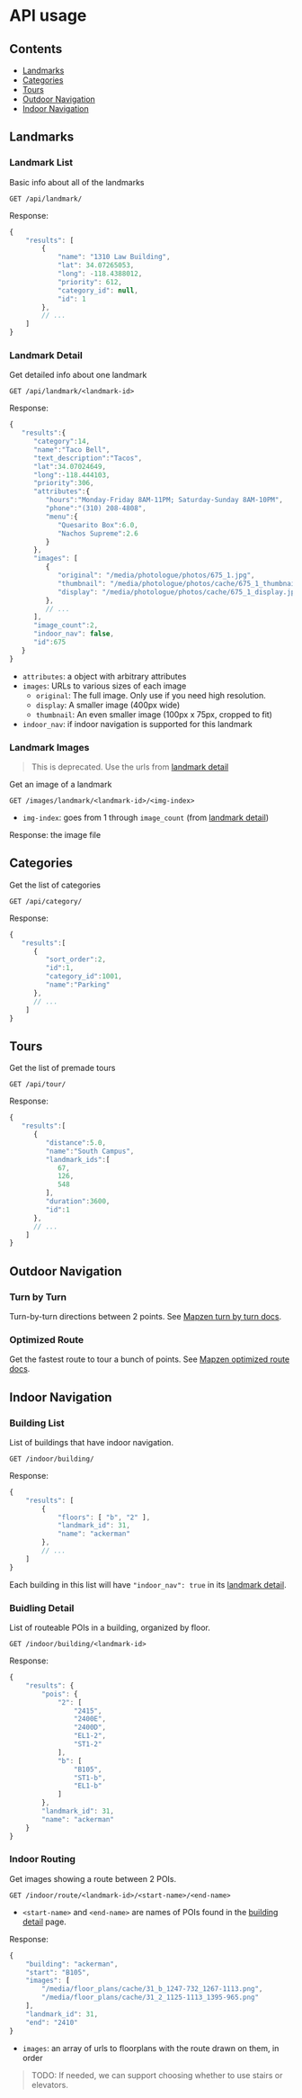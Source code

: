 # API usage

## Contents
- [Landmarks](#landmarks)
- [Categories](#categories)
- [Tours](#tours)
- [Outdoor Navigation](#outdoor-navigation)
- [Indoor Navigation](#indoor-navigation)

## Landmarks

### Landmark List
Basic info about all of the landmarks
```
GET /api/landmark/
```
Response:
```js
{
    "results": [
        {
            "name": "1310 Law Building",
            "lat": 34.07265053,
            "long": -118.4388012,
            "priority": 612,
            "category_id": null,
            "id": 1
        },
        // ...
    ]
}
```

### Landmark Detail
Get detailed info about one landmark
```
GET /api/landmark/<landmark-id>
```
Response:
```js
{  
   "results":{  
      "category":14,
      "name":"Taco Bell",
      "text_description":"Tacos",
      "lat":34.07024649,
      "long":-118.444103,
      "priority":306,
      "attributes":{  
         "hours":"Monday-Friday 8AM-11PM; Saturday-Sunday 8AM-10PM",
         "phone":"(310) 208-4808",
         "menu":{  
            "Quesarito Box":6.0,
            "Nachos Supreme":2.6
         }
      },
      "images": [
         {
            "original": "/media/photologue/photos/675_1.jpg",
            "thumbnail": "/media/photologue/photos/cache/675_1_thumbnail.jpg",
            "display": "/media/photologue/photos/cache/675_1_display.jpg"
         },
         // ...
      ],
      "image_count":2,
      "indoor_nav": false,
      "id":675
   }
}
```
- `attributes`: a object with arbitrary attributes
- `images`: URLs to various sizes of each image
    - `original`: The full image. Only use if you need high resolution.
    - `display`: A smaller image (400px wide)
    - `thumbnail`: An even smaller image (100px x 75px, cropped to fit)
- `indoor_nav`: if indoor navigation is supported for this landmark

### Landmark Images

> This is deprecated. Use the urls from [landmark detail](#landmark-detail)

Get an image of a landmark

```
GET /images/landmark/<landmark-id>/<img-index>
```
- `img-index`: goes from 1 through `image_count` (from [landmark detail](#landmark-detail))

Response: the image file


## Categories
Get the list of categories
```
GET /api/category/
```
Response:
```js
{  
   "results":[  
      {  
         "sort_order":2,
         "id":1,
         "category_id":1001,
         "name":"Parking"
      },
      // ...
    ]
}
```


## Tours
Get the list of premade tours
```
GET /api/tour/
```
Response:
```js
{  
   "results":[  
      {  
         "distance":5.0,
         "name":"South Campus",
         "landmark_ids":[  
            67,
            126,
            548
         ],
         "duration":3600,
         "id":1
      },
      // ...
    ]
}
```


## Outdoor Navigation

### Turn by Turn
Turn-by-turn directions between 2 points. See [Mapzen turn by turn docs](https://mapzen.com/documentation/mobility/turn-by-turn/api-reference).

### Optimized Route
Get the fastest route to tour a bunch of points. See [Mapzen optimized route docs](https://mapzen.com/documentation/mobility/optimized/api-reference).


## Indoor Navigation

### Building List
List of buildings that have indoor navigation.
```
GET /indoor/building/
```
Response:
```js
{
    "results": [
        {
            "floors": [ "b", "2" ],
            "landmark_id": 31,
            "name": "ackerman"
        },
        // ...
    ]
}
```

Each building in this list will have `"indoor_nav": true` in its
[landmark detail](#landmark-detail).

### Buidling Detail
List of routeable POIs in a building, organized by floor.
```
GET /indoor/building/<landmark-id>
```
Response:
```js
{
    "results": {
        "pois": {
            "2": [
                "2415",
                "2400E",
                "2400D",
                "EL1-2",
                "ST1-2"
            ],
            "b": [
                "B105",
                "ST1-b",
                "EL1-b"
            ]
        },
        "landmark_id": 31,
        "name": "ackerman"
    }
}
```

### Indoor Routing
Get images showing a route between 2 POIs.
```
GET /indoor/route/<landmark-id>/<start-name>/<end-name>
```
- `<start-name>` and `<end-name>` are names of POIs found in the
  [building detail](#building-detail) page.

Response:
```js
{
    "building": "ackerman",
    "start": "B105",
    "images": [
        "/media/floor_plans/cache/31_b_1247-732_1267-1113.png",
        "/media/floor_plans/cache/31_2_1125-1113_1395-965.png"
    ],
    "landmark_id": 31,
    "end": "2410"
}
```
- `images`: an array of urls to floorplans with the route drawn on them, in order

> TODO: If needed, we can support choosing whether to use stairs or elevators.
